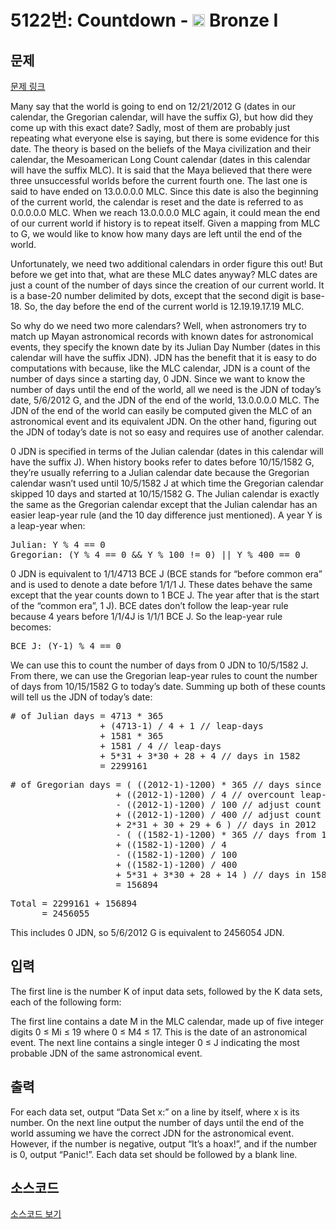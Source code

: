 # 5122번: Countdown - <img src="https://static.solved.ac/tier_small/5.svg" style="height:20px" /> Bronze I

<!-- performance -->

<!-- 문제 제출 후 깃허브에 푸시를 했을 때 제출한 코드의 성능이 입력될 공간입니다.-->

<!-- end -->

## 문제

[문제 링크](https://boj.kr/5122)


<p>Many say that the world is going to end on 12/21/2012 G (dates in our calendar, the Gregorian calendar, will have the suffix G), but how did they come up with this exact date? Sadly, most of them are probably just repeating what everyone else is saying, but there is some evidence for this date. The theory is based on the beliefs of the Maya civilization and their calendar, the Mesoamerican Long Count calendar (dates in this calendar will have the suffix MLC). It is said that the Maya believed that there were three unsuccessful worlds before the current fourth one. The last one is said to have ended on 13.0.0.0.0 MLC. Since this date is also the beginning of the current world, the calendar is reset and the date is referred to as 0.0.0.0.0 MLC. When we reach 13.0.0.0.0 MLC again, it could mean the end of our current world if history is to repeat itself. Given a mapping from MLC to G, we would like to know how many days are left until the end of the world.</p>

<p>Unfortunately, we need two additional calendars in order figure this out! But before we get into that, what are these MLC dates anyway? MLC dates are just a count of the number of days since the creation of our current world. It is a base-20 number delimited by dots, except that the second digit is base-18. So, the day before the end of the current world is 12.19.19.17.19 MLC.</p>

<p>So why do we need two more calendars? Well, when astronomers try to match up Mayan astronomical records with known dates for astronomical events, they specify the known date by its Julian Day Number (dates in this calendar will have the suffix JDN). JDN has the benefit that it is easy to do computations with because, like the MLC calendar, JDN is a count of the number of days since a starting day, 0 JDN. Since we want to know the number of days until the end of the world, all we need is the JDN of today’s date, 5/6/2012 G, and the JDN of the end of the world, 13.0.0.0.0 MLC. The JDN of the end of the world can easily be computed given the MLC of an astronomical event and its equivalent JDN. On the other hand, figuring out the JDN of today’s date is not so easy and requires use of another calendar.</p>

<p>0 JDN is specified in terms of the Julian calendar (dates in this calendar will have the suffix J). When history books refer to dates before 10/15/1582 G, they’re usually referring to a Julian calendar date because the Gregorian calendar wasn’t used until 10/5/1582 J at which time the Gregorian calendar skipped 10 days and started at 10/15/1582 G. The Julian calendar is exactly the same as the Gregorian calendar except that the Julian calendar has an easier leap-year rule (and the 10 day difference just mentioned). A year Y is a leap-year when:</p>

<pre>Julian: Y % 4 == 0
Gregorian: (Y % 4 == 0 &amp;&amp; Y % 100 != 0) || Y % 400 == 0</pre>

<p>0 JDN is equivalent to 1/1/4713 BCE J (BCE stands for “before common era” and is used to denote a date before 1/1/1 J. These dates behave the same except that the year counts down to 1 BCE J. The year after that is the start of the “common era”, 1 J). BCE dates don’t follow the leap-year rule because 4 years before 1/1/4J is 1/1/1 BCE J. So the leap-year rule becomes:</p>

<pre>BCE J: (Y-1) % 4 == 0</pre>

<p>We can use this to count the number of days from 0 JDN to 10/5/1582 J. From there, we can use the Gregorian leap-year rules to count the number of days from 10/15/1582 G to today’s date. Summing up both of these counts will tell us the JDN of today’s date:</p>

<pre># of Julian days = 4713 * 365
                 + (4713-1) / 4 + 1 // leap-days
                 + 1581 * 365
                 + 1581 / 4 // leap-days
                 + 5*31 + 3*30 + 28 + 4 // days in 1582
                 = 2299161</pre>

<pre># of Gregorian days = ( ((2012-1)-1200) * 365 // days since 1200
                    + ((2012-1)-1200) / 4 // overcount leap-days
                    - ((2012-1)-1200) / 100 // adjust count
                    + ((2012-1)-1200) / 400 // adjust count
                    + 2*31 + 30 + 29 + 6 ) // days in 2012
                    - ( ((1582-1)-1200) * 365 // days from 1200 to 1582
                    + ((1582-1)-1200) / 4
                    - ((1582-1)-1200) / 100
                    + ((1582-1)-1200) / 400
                    + 5*31 + 3*30 + 28 + 14 ) // days in 1582
                    = 156894</pre>

<pre>Total = 2299161 + 156894
      = 2456055</pre>

<p>This includes 0 JDN, so 5/6/2012 G is equivalent to 2456054 JDN.</p>



## 입력


<p>The first line is the number K of input data sets, followed by the K data sets, each of the following form:</p>

<p>The first line contains a date M in the MLC calendar, made up of five integer digits 0 ≤ Mi ≤ 19 where 0 ≤ M4 ≤ 17. This is the date of an astronomical event. The next line contains a single integer 0 ≤ J indicating the most probable JDN of the same astronomical event.</p>



## 출력


<p>For each data set, output “Data Set x:” on a line by itself, where x is its number. On the next line output the number of days until the end of the world assuming we have the correct JDN for the astronomical event. However, if the number is negative, output “It’s a hoax!”, and if the number is 0, output “Panic!”. Each data set should be followed by a blank line.</p>



## 소스코드

[소스코드 보기](Countdown.cpp)